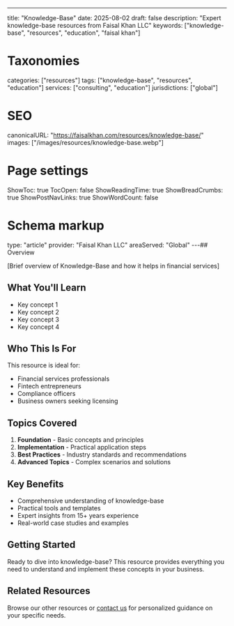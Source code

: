 ---
title: "Knowledge-Base"
date: 2025-08-02
draft: false
description: "Expert knowledge-base resources from Faisal Khan LLC"
keywords: ["knowledge-base", "resources", "education", "faisal khan"]

# Taxonomies
categories: ["resources"]
tags: ["knowledge-base", "resources", "education"]
services: ["consulting", "education"]
jurisdictions: ["global"]

# SEO
canonicalURL: "https://faisalkhan.com/resources/knowledge-base/"
images: ["/images/resources/knowledge-base.webp"]

# Page settings
ShowToc: true
TocOpen: false
ShowReadingTime: true
ShowBreadCrumbs: true
ShowPostNavLinks: true
ShowWordCount: false

# Schema markup
type: "article"
provider: "Faisal Khan LLC"
areaServed: "Global"
---## Overview

[Brief overview of Knowledge-Base and how it helps in financial services]

## What You'll Learn

- Key concept 1
- Key concept 2  
- Key concept 3
- Key concept 4

## Who This Is For

This resource is ideal for:

- Financial services professionals
- Fintech entrepreneurs
- Compliance officers
- Business owners seeking licensing

## Topics Covered

1. **Foundation** - Basic concepts and principles
2. **Implementation** - Practical application steps  
3. **Best Practices** - Industry standards and recommendations
4. **Advanced Topics** - Complex scenarios and solutions

## Key Benefits

- Comprehensive understanding of knowledge-base
- Practical tools and templates
- Expert insights from 15+ years experience
- Real-world case studies and examples

## Getting Started

Ready to dive into knowledge-base? This resource provides everything you need to understand and implement these concepts in your business.

## Related Resources

Browse our other resources or [contact us](mailto:contact@faisalkhan.com) for personalized guidance on your specific needs.

